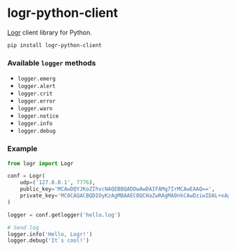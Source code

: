 # logr-python-client


[Logr] client library for Python.

[Logr]: https://github.com/504dev/logr


    pip install logr-python-client

### Available `logger` methods

* `logger.emerg`
* `logger.alert`
* `logger.crit`
* `logger.error`
* `logger.warn`
* `logger.notice`
* `logger.info`
* `logger.debug`

### Example

```python
from logr import Logr

conf = Logr(
    udp=('127.0.0.1', 7776),
    public_key='MCAwDQYJKoZIhvcNAQEBBQADDwAwDAIFAMg7IrMCAwEAAQ==',
    private_key='MC0CAQACBQDIOyKzAgMBAAECBQCHaZwRAgMA0nkCAwDziwIDAL+xAgJMKwICGq0=',
)

logger = conf.getlogger('hello.log')

# Send log
logger.info('Hello, Logr!')
logger.debug('It`s cool!')
```
